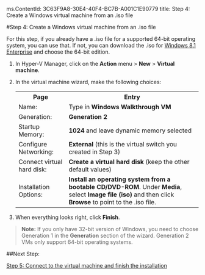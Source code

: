 ms.ContentId: 3C63F9A8-30E4-40F4-BC7B-A001C1E90779
title: Step 4: Create a Windows virtual machine from an .iso file

#Step 4: Create a Windows virtual machine from an .iso file

For this step, if you already have a .iso file for a supported 64-bit operating system, you can use that. If not, you can download the .iso for [Windows 8.1 Enterprise](http://www.microsoft.com/en-us/evalcenter/evaluate-windows-8-1-enterprise) and choose the 64-bit edition.

1. In Hyper-V Manager, click on the **Action** menu > **New** > **Virtual machine**.
2. In the virtual machine wizard, make the following choices:
   
   <table>
   <tr><th>Page</th><th>Entry</th></tr>
   <tr><td>Name:</td><td>Type in <b>Windows Walkthrough VM</b></td></tr>
   <tr><td>Generation:</td><td><b>Generation 2</b></td></tr>
   <tr><td>Startup Memory:</td><td><b>1024</b> and leave dynamic memory selected</td></tr>
   <tr><td>Configure Networking:</td><td><b>External</b> (this is the virtual switch you created in Step 3)</td></tr>
   <tr><td>Connect virtual hard disk:</td><td><b>Create a virtual hard disk</b> (keep the other default values) </td></tr>
   <tr><td>Installation Options:</td><td><b>Install an operating system from a bootable CD/DVD-ROM</b>. Under <b>Media</b>, select <b>Image file (iso)</b> and then click <b>Browse</b> to point to the .iso file.</td></tr>
   </table>
   
3. When everything looks right, click **Finish**.

> **Note:** If you only have 32-bit version of Windows, you need to choose Generation 1 in the **Generation** section of the wizard. Generation 2 VMs only support 64-bit operating systems.

##Next Step:

[Step 5: Connect to the virtual machine and finish the installation](walkthrough_vmconnect.md)





